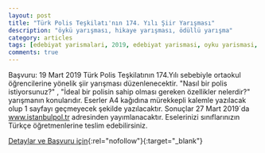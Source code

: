 ```yaml
---
layout: post
title: "Türk Polis Teşkilatı'nın 174. Yılı Şiir Yarışması"
description: "öykü yarışması, hikaye yarışması, ödüllü yarışma"
category: articles
tags: [edebiyat yarismalari, 2019, edebiyat yarismasi, oyku yarismasi, hikaye yarismasi]
comments: true
---
```


Başvuru: 19 Mart 2019
Türk Polis Teşkilatının 174.Yılı sebebiyle ortaokul öğrencilerine yönelik şiir yarışması düzenlenecektir. 
"Nasıl bir polis istiyorsunuz?" , "İdeal bir polisin sahip olması gereken özellikler nelerdir?" yarışmanın konularıdır. Eserler A4 kağıdına mürekkepli kalemle yazılacak olup 1 sayfayı geçmeyecek şekilde yazılacaktır.
Sonuçlar 27 Mart 2019´da www.istanbulpol.tr adresinden yayımlanacaktır.
Eselerinizi sınıflarınızın Türkçe öğretmenlerine teslim edebilirsiniz.

[Detaylar ve Başvuru için](http://turkisveckardeslikortaokulu.meb.k12.tr/icerikler/turk-polis-teskilatinin-174yili-siir-yarismasi_6518040.html?utm_source=edebiyatyarismalari.com&utm_medium=affiliate){:rel="nofollow"}{:target="_blank"}